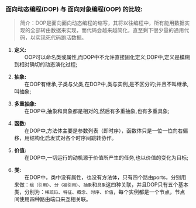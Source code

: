 ### 面向动态编程(DOP) 与 面向对象编程(OOP) 的比较:

> 简介：DOP是面向面向动态编程的缩写，其将以往编程中，所有能用数据实现的全部转由数据来实现，而代码会越来越简化，直至剩下很少量的通用代码，以实现死代码跑活数据。

1. **定义:**  
   　　OOP可以命名类或属性,而DOP中不允许直接固化定义;DOP中,定义是模糊到相对确切的动态演化过程;

2. **抽象:**  
   　　在OOP有继承,子类与父类,在DOP中,类与实例,是不区分的;并且不叫继承,叫抽象;

3. **多重抽象:**  
   　　在DOP中,抽象和具象都是相对的,然后有多重抽象,也有多重具象;

4. **函数:**  
   　　在DOP中,方法体主要是参数列表（即时序），函数体只是一位一位向右偏移，用结构化启发式对各个时序间跳转协作。

5. **价值:**  
   　　在DOP中,一切运行的动机源于价值所产生的任务,也以价值的变化为目标;

6. **类:**  
   　　在DOP中，类中没有属性，也没有方法体，只有四个路由ports，分别用来做：`组（引用）`、`分（被引用）`、`抽象`和`具象`这四种关联，并且DOP只有五个基本类，分别为：`稀疏码`、`特征`、`概念`、`时序`、`价值`，每个实例都是一个节点，节点间使用四种路由端口来互相关联。
